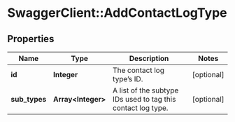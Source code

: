 # SwaggerClient::AddContactLogType

## Properties
Name | Type | Description | Notes
------------ | ------------- | ------------- | -------------
**id** | **Integer** | The contact log type’s ID. | [optional] 
**sub_types** | **Array&lt;Integer&gt;** | A list of the subtype IDs used to tag this contact log type. | [optional] 


